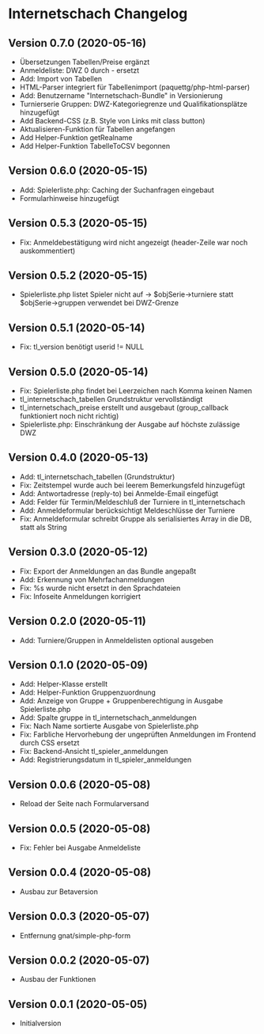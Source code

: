 # Internetschach Changelog

## Version 0.7.0 (2020-05-16)

* Übersetzungen Tabellen/Preise ergänzt
* Anmeldeliste: DWZ 0 durch - ersetzt
* Add: Import von Tabellen
* HTML-Parser integriert für Tabellenimport (paquettg/php-html-parser)
* Add: Benutzername "Internetschach-Bundle" in Versionierung
* Turnierserie Gruppen: DWZ-Kategoriegrenze und Qualifikationsplätze hinzugefügt
* Add Backend-CSS (z.B. Style von Links mit class button)
* Aktualisieren-Funktion für Tabellen angefangen
* Add Helper-Funktion getRealname
* Add Helper-Funktion TabelleToCSV begonnen

## Version 0.6.0 (2020-05-15)

* Add: Spielerliste.php: Caching der Suchanfragen eingebaut
* Formularhinweise hinzugefügt

## Version 0.5.3 (2020-05-15)

* Fix: Anmeldebestätigung wird nicht angezeigt (header-Zeile war noch auskommentiert)

## Version 0.5.2 (2020-05-15)

* Spielerliste.php listet Spieler nicht auf -> $objSerie->turniere statt $objSerie->gruppen verwendet bei DWZ-Grenze

## Version 0.5.1 (2020-05-14)

* Fix: tl_version benötigt userid != NULL

## Version 0.5.0 (2020-05-14)

* Fix: Spielerliste.php findet bei Leerzeichen nach Komma keinen Namen
* tl_internetschach_tabellen Grundstruktur vervollständigt
* tl_internetschach_preise erstellt und ausgebaut (group_callback funktioniert noch nicht richtig)
* Spielerliste.php: Einschränkung der Ausgabe auf höchste zulässige DWZ

## Version 0.4.0 (2020-05-13)

* Add: tl_internetschach_tabellen (Grundstruktur)
* Fix: Zeitstempel wurde auch bei leerem Bemerkungsfeld hinzugefügt
* Add: Antwortadresse (reply-to) bei Anmelde-Email eingefügt
* Add: Felder für Termin/Meldeschluß der Turniere in tl_internetschach
* Add: Anmeldeformular berücksichtigt Meldeschlüsse der Turniere
* Fix: Anmeldeformular schreibt Gruppe als serialisiertes Array in die DB, statt als String

## Version 0.3.0 (2020-05-12)

* Fix: Export der Anmeldungen an das Bundle angepaßt
* Add: Erkennung von Mehrfachanmeldungen
* Fix: %s wurde nicht ersetzt in den Sprachdateien
* Fix: Infoseite Anmeldungen korrigiert

## Version 0.2.0 (2020-05-11)

* Add: Turniere/Gruppen in Anmeldelisten optional ausgeben

## Version 0.1.0 (2020-05-09)

* Add: Helper-Klasse erstellt
* Add: Helper-Funktion Gruppenzuordnung
* Add: Anzeige von Gruppe + Gruppenberechtigung in Ausgabe Spielerliste.php
* Add: Spalte gruppe in tl_internetschach_anmeldungen
* Fix: Nach Name sortierte Ausgabe von Spielerliste.php
* Fix: Farbliche Hervorhebung der ungeprüften Anmeldungen im Frontend durch CSS ersetzt
* Fix: Backend-Ansicht tl_spieler_anmeldungen
* Add: Registrierungsdatum in tl_spieler_anmeldungen

## Version 0.0.6 (2020-05-08)

* Reload der Seite nach Formularversand

## Version 0.0.5 (2020-05-08)

* Fix: Fehler bei Ausgabe Anmeldeliste

## Version 0.0.4 (2020-05-08)

* Ausbau zur Betaversion

## Version 0.0.3 (2020-05-07)

* Entfernung gnat/simple-php-form

## Version 0.0.2 (2020-05-07)

* Ausbau der Funktionen

## Version 0.0.1 (2020-05-05)

* Initialversion
